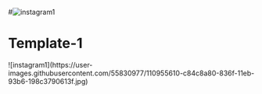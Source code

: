 #![instagram1](https://user-images.githubusercontent.com/55830977/110955610-c84c8a80-836f-11eb-93b6-198c3790613f.jpg)
# Template-1
<DOCTYPE html>
<html>
  <head>
    <title>Instagram</title>
  </head>
  <body border="10">
    ![instagram1](https://user-images.githubusercontent.com/55830977/110955610-c84c8a80-836f-11eb-93b6-198c3790613f.jpg)
  </body>
  </html>
    
